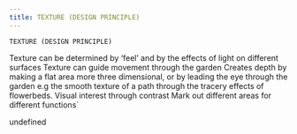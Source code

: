 ```yaml
---
title: TEXTURE (DESIGN PRINCIPLE)
---
```

`TEXTURE (DESIGN PRINCIPLE)`

Texture can be determined by ‘feel’ and by the effects of light on different surfaces
Texture can guide movement through the garden
Creates depth by making a flat area more three dimensional, or by leading the eye through the garden e.g the smooth texture of a path through the tracery effects of flowerbeds.
Visual interest through contrast
Mark out different areas for different functions`

undefined